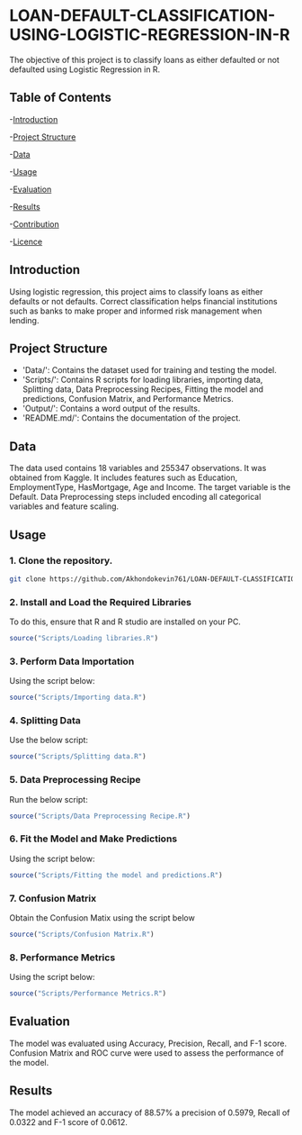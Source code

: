 # LOAN-DEFAULT-CLASSIFICATION-USING-LOGISTIC-REGRESSION-IN-R
The objective of this project is to classify loans as either defaulted or not defaulted using Logistic Regression in R.

## Table of Contents

-[Introduction](#Introduction)

-[Project Structure](#Project-Structure)

-[Data](#Data)

-[Usage](#Usage)

-[Evaluation](#Evaluation)

-[Results](#Results)

-[Contribution](#Contribution)

-[Licence](#Licene)

## Introduction

Using logistic regression, this project aims to classify loans as either defaults or not defaults. Correct classification helps financial institutions such as banks to make proper and informed risk management when lending.

## Project Structure

- 'Data/': Contains the dataset used for training and testing the model.
- 'Scripts/': Contains R scripts for loading libraries, importing data, Splitting data, Data Preprocessing Recipes, Fitting the model and predictions, Confusion Matrix, and Performance Metrics.
- 'Output/': Contains a word output of the results.
- 'README.md/': Contains the documentation of the project.

## Data

The data used contains 18 variables and 255347 observations. It was obtained from Kaggle. It includes features such as Education, EmploymentType, HasMortgage, Age and Income. The target variable is the Default. Data Preprocessing steps included encoding all categorical variables and feature scaling.

## Usage

### 1. Clone the repository.

```bash
git clone https://github.com/Akhondokevin761/LOAN-DEFAULT-CLASSIFICATION-USING-LOGISTIC-REGRESSION-IN-R.git
```

### 2. Install and Load the Required Libraries

To do this, ensure that R and R studio are installed on your PC.

```R
source("Scripts/Loading libraries.R")
```

### 3. Perform Data Importation

Using the script below:
```R
source("Scripts/Importing data.R")
```

### 4. Splitting Data

Use the below script:

```R
source("Scripts/Splitting data.R")
```

### 5. Data Preprocessing Recipe

Run the below script:

```R
source("Scripts/Data Preprocessing Recipe.R")
```

### 6. Fit the Model and Make Predictions

Using the script below:

```R
source("Scripts/Fitting the model and predictions.R")
```

### 7. Confusion Matrix

Obtain the Confusion Matix using the script below

```R
source("Scripts/Confusion Matrix.R")
```

### 8. Performance Metrics

Using the script below:

```R
source("Scripts/Performance Metrics.R")
```

## Evaluation

The model was evaluated using Accuracy, Precision, Recall, and F-1 score. Confusion Matrix and ROC curve were used to assess the performance of the model.


## Results

The model achieved an accuracy of 88.57% a precision of 0.5979, Recall of 0.0322 and F-1 score of 0.0612.
